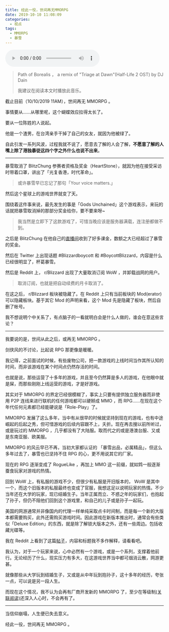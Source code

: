 ```yaml
---
title: 经此一役，世间再无MMORPG
date: 2019-10-10 11:08:09
categories:
  - 视点
tags:
  - MMORPG
  - 暴雪
---
```


<audio controls src="Path_of_Borealis.mp3"></audio>
> Path of Borealis ， a remix of "Triage at Dawn"(Half-Life 2 OST) by DJ Dain
>
> 我建议在阅读本文时播放此音乐。

截止目前（10/10/2019 11AM），世间再无 MMORPG 。

事情要从……从哪里呢，这个蝴蝶效应拉得太长了。

要从一位陈姓的人说起。

<!-- more -->

他是一个渣男，在台湾亲手干掉了自己的女友，就因为他被绿了。

自此引发一系列风波，过程我就不说了，愿意去了解的人会了解，**不愿意了解的人嘴上除了港独暴徒这四个字之外什么也说不出来**。

---

暴雪取消了 BlitzChung 参赛者资格及奖金（HeartStone），就因为他在接受采访时带着口罩，讲出了「光复香港，时代革命」。

> 或许暴雪早已忘记了那句「Your voice matters.」

然后这个星球上的游戏世界就变了天。

围绕着这件事来说，最先发生的事是「Gods Unchained」这个游戏表示，来玩的话就把暴雪取消掉的那部分奖金给你，要不要来呀~

> 我当然是立即下了这款游戏了，可惜当晚应该是服务器满载，连注册都做不到。

之后是 BlitzChung 在他自己的[直播间](https://www.twitch.tv/blitzchung)收到了好多课金，数额之大已经超过了暴雪的奖金。

然后在 Twitter 上出现话题 #Blizzardboycott 和 #BoycottBlizzard，内容是什么已经很明显了，杯葛暴雪。

然后是 Reddit 上， r/Blizzard 出现了大量取消订阅 WoW ，并卸载战网的用户。

> 取消订阅，也就是把自动续费的月卡取消了。

在这之后， r/Blizzard 板块被隐藏了。在 Reddit 上只有当前板块的 Mod(erator) 可以隐藏板块。基于其它 Mod 的声明来看，这个 Mod 先是隐藏了板块，然后自删了帐号。

我不想说明个中关系了，有点脑子的一看就明白会是什么人做的，谁会在意这些言论？

---

我要说的是，世间从此之后，或再无 MMORPG 。

剑侠风的不讨论，比起说 RPG 那更像是暖暖。

我记得，之前面试的时候，有些废物公司，把一款游戏的上线时间当作其所认知的时间，而非该游戏在某个时间点仍然存活的时间。

也就是说，那些运营了十多年的游戏，并且至今仍然算是多人的游戏，在他眼中就是屎，而那些刚刚上线运营的游戏，才是好游戏。

其实对于 MMORPG 的界定已经很模糊了，事实上只要有提供独立服务器而非使用 P2P 连线来进行联机的任何游戏都可以硬掰成 MMO ，而 RPG……在现在这个年代任何元素都已经能硬说是「Role-Play」了。

MMORPG 发展了这么多年，当中有从很早的时候就坚持到现在的游戏，也有中途崛起的后起之秀，但可惜游戏的后续内容跟不上，夭折。现在再去搜以前所听过，或是玩过的 MMORPG ，几乎都没有了大陆服。取而代之的或是港澳台服、又或是东南亚服、欧美服。

MMORPG 的风云早已不再，当初大家都认证的 「暴雪出品，必属精品」，但这么多年过去了，暴雪也已坚持不住 RPG 的心，更不用说其它的厂家。

现在的 RPG 逐渐变成了 RogueLike ，再加上 MMO 这一前缀，就如鸩一般逐渐蚕食玩家对游戏的热情。

回到 WoW 上，有私服的游戏不少，但很少有私服是开旧版本的， WoW 是其中一个，而这个旧版本的私服最终也变成了官服，我想这足以说明玩家的热情。不少当年还在大学的玩家，现已结婚生子。当年正属而立、不惑之年的玩家们，也抱起了孙子，但仍不阻他们回到这个游戏里，和自己的儿子或是孙子一起玩。

美国的网游通常并非像国内的代理一样单纯采取点卡时间制，而是每一个新的大版本都需要购买，此外还需购买游戏时间。因此游戏在新版本推出时，通常会有些类似「Deluxe Edition」的东西，就是除了解锁大版本之外，还有一些周边。包括收藏光碟等。

我在 Reddit 上看到了这篇[帖子](https://www.reddit.com/r/Blizzard/comments/dfn9vn/as_a_prior_us_marine_who_fought_for_freedom_your/)，内容和标题我不多作解释，请看看吧。

我认为，对于一个玩家来说，心中必然有一个游戏，或是一个系列，支撑着他前行。无论经历了什么，现实压力有多大，在这游戏世界当中都可烟消云散，网游更甚。

就像那些从大学玩到结婚生子，又或是从中年玩到抱孙子，这十多年的经历，夸张一点，可以说是另一段人生。

而现在这个情况，我不认为会再有厂商开发新的 MMORPG 了，至少在等级制[(关联阅读)](https://www.ceplavia.com/2019/03/17/2019-03-17_视点：不以等级制驱动的内容解锁/)还深入人心时，不会再有了。

---

当信仰崩塌，人生便已失去意义。

经此一役，世间再无 MMORPG 。

